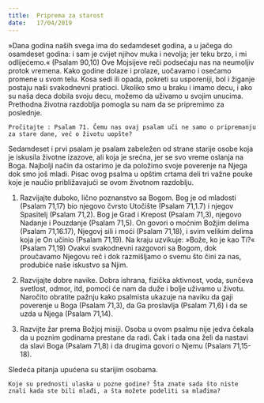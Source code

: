 ```yaml
---
title:  Priprema za starost
date:   17/04/2019
---
```


»Dana godina naših svega ima do sedamdeset godina, a u jačega do osamdeset godina: i sam je cvijet njihov muka i nevolja; jer teku brzo, i mi odlijećemo.« (Psalam 90,10) Ove Mojsijeve reči podsećaju nas na neumoljiv protok vremena. Kako godine dolaze i prolaze, uočavamo i osećamo promene u svom telu. Kosa sedi ili opada, pokreti su usporeniji, bol i žiganje postaju naši svakodnevni pratioci. Ukoliko smo u braku i imamo decu, i ako su naša deca dobila svoju decu, možemo da uživamo u svojim unucima. Prethodna životna razdoblja pomogla su nam da se pripremimo za poslednje.

`Pročitajte : Psalam 71. Čemu nas ovaj psalam uči ne samo o pripremanju za stare dane, već o životu uopšte?`

Sedamdeset i prvi psalam je psalam zabeležen od strane starije osobe koja je iskusila životne izazove, ali koja je srećna, jer se svo vreme oslanja na Boga. Najbolji način da ostarimo je da položimo svoje poverenje na Njega dok smo još mladi. Pisac ovog psalma u opštim crtama deli tri važne pouke koje je naučio približavajući se ovom životnom razdoblju.

1. Razvijajte duboko, lično poznanstvo sa Bogom. Bog je od mladosti (Psalam 71,17) bio njegovo čvrsto Utočište (Psalam 71,1.7) i njegov Spasitelj (Psalam 71,2). Bog je Grad i Krepost (Psalam 71,3), njegovo Nadanje i Pouzdanje (Psalam 71,5). On govori o moćnim Božjim delima (Psalam 71,16.17), Njegovj sili i moći (Psalam 71,18), i svim velikim delima koja je On učinio (Psalam 71,19). Na kraju uzvikuje: »Bože, ko je kao Ti?« (Psalam 71,19) Ovakvi svakodnevni razgovori sa Bogom, dok proučavamo Njegovu reč i dok razmišljamo o svemu što čini za nas, produbiće naše iskustvo sa Njim.

2. Razvijajte dobre navike. Dobra ishrana, fizička aktivnost, voda, sunčeva svetlost, odmor, itd, pomoći će nam da duže i bolje uživamo u životu. Naročito obratite pažnju kako psalmista ukazuje na naviku da gaji poverenje u Boga (Psalam 71,3), da Ga proslavlja (Psalam 71,6) i da se uzda u Njega (Psalam 71,14).

3. Razvijte žar prema Božjoj misiji. Osoba u ovom psalmu nije jedva čekala da u poznim godinama prestane da radi. Čak i tada ona želi da nastavi da slavi Boga (Psalam 71,8) i da drugima govori o Njemu (Psalam 71,15-18).

Sledeća pitanja upućena su starijim osobama.

`Koje su prednosti ulaska u pozne godine? Šta znate sada što niste znali kada ste bili mlađi, a šta možete podeliti sa mlađima? `
